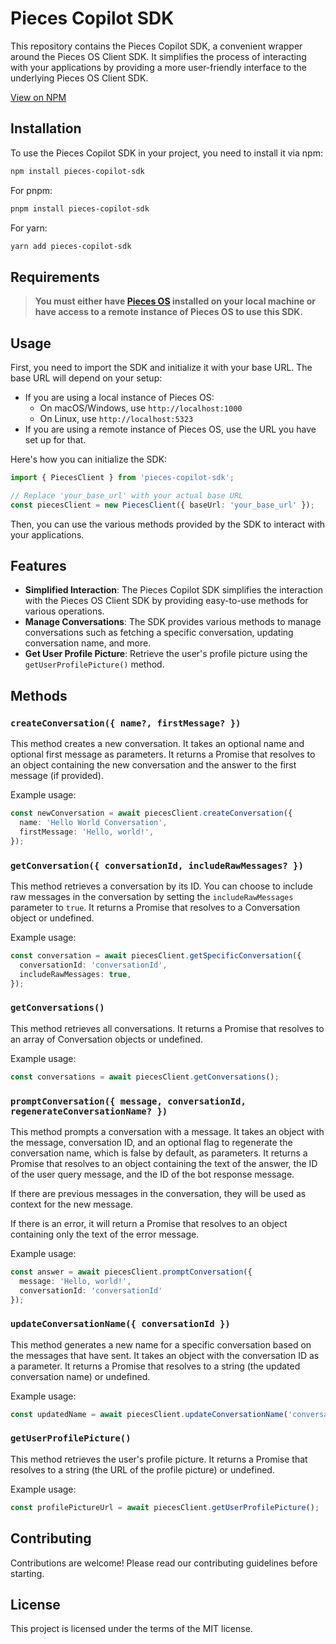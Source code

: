 # Pieces Copilot SDK

> 

This repository contains the Pieces Copilot SDK, a convenient wrapper around the Pieces OS Client SDK. It simplifies the process of interacting with your applications by providing a more user-friendly interface to the underlying Pieces OS Client SDK.

[View on NPM](https://www.npmjs.com/package/pieces-copilot-sdk)

## Installation

To use the Pieces Copilot SDK in your project, you need to install it via npm:

```bash
npm install pieces-copilot-sdk
```

For pnpm:
```bash
pnpm install pieces-copilot-sdk
```

For yarn:
```bash
yarn add pieces-copilot-sdk
```

## Requirements

> **You must either have [Pieces OS](https://docs.pieces.app/installation-getting-started/what-am-i-installing) installed on your local machine or have access to a remote instance of Pieces OS to use this SDK.**

## Usage

First, you need to import the SDK and initialize it with your base URL. The base URL will depend on your setup:

- If you are using a local instance of Pieces OS:
  - On macOS/Windows, use `http://localhost:1000`
  - On Linux, use `http://localhost:5323`
- If you are using a remote instance of Pieces OS, use the URL you have set up for that.

Here's how you can initialize the SDK:

```typescript
import { PiecesClient } from 'pieces-copilot-sdk';

// Replace 'your_base_url' with your actual base URL
const piecesClient = new PiecesClient({ baseUrl: 'your_base_url' });
```

Then, you can use the various methods provided by the SDK to interact with your applications.

## Features

- **Simplified Interaction**: The Pieces Copilot SDK simplifies the interaction with the Pieces OS Client SDK by providing easy-to-use methods for various operations.
- **Manage Conversations**: The SDK provides various methods to manage conversations such as fetching a specific conversation, updating conversation name, and more.
- **Get User Profile Picture**: Retrieve the user's profile picture using the `getUserProfilePicture()` method.

## Methods

### `createConversation({ name?, firstMessage? })`

This method creates a new conversation. It takes an optional name and optional first message as parameters. It returns a Promise that resolves to an object containing the new conversation and the answer to the first message (if provided).

Example usage:

```typescript
const newConversation = await piecesClient.createConversation({
  name: 'Hello World Conversation',
  firstMessage: 'Hello, world!',
});
```

### `getConversation({ conversationId, includeRawMessages? })`

This method retrieves a conversation by its ID. You can choose to include raw messages in the conversation by setting the `includeRawMessages` parameter to `true`. It returns a Promise that resolves to a Conversation object or undefined.

Example usage:
 
```typescript
const conversation = await piecesClient.getSpecificConversation({
  conversationId: 'conversationId',
  includeRawMessages: true,
});
```

### `getConversations()`

This method retrieves all conversations. It returns a Promise that resolves to an array of Conversation objects or undefined.

Example usage:

```typescript
const conversations = await piecesClient.getConversations();
```

### `promptConversation({ message, conversationId, regenerateConversationName? })`

This method prompts a conversation with a message. It takes an object with the message, conversation ID, and an optional flag to regenerate the conversation name, which is false by default, as parameters. It returns a Promise that resolves to an object containing the text of the answer, the ID of the user query message, and the ID of the bot response message.

If there are previous messages in the conversation, they will be used as context for the new message.

If there is an error, it will return a Promise that resolves to an object containing only the text of the error message.

Example usage:

```typescript
const answer = await piecesClient.promptConversation({
  message: 'Hello, world!',
  conversationId: 'conversationId'
});
```

### `updateConversationName({ conversationId })`

This method generates a new name for a specific conversation based on the messages that have sent. It takes an object with the conversation ID as a parameter. It returns a Promise that resolves to a string (the updated conversation name) or undefined.

Example usage:

```typescript
const updatedName = await piecesClient.updateConversationName('conversationId');
```

### `getUserProfilePicture()`

This method retrieves the user's profile picture. It returns a Promise that resolves to a string (the URL of the profile picture) or undefined.

Example usage:

```typescript
const profilePictureUrl = await piecesClient.getUserProfilePicture();
```

## Contributing

Contributions are welcome! Please read our contributing guidelines before starting.

## License

This project is licensed under the terms of the MIT license.
